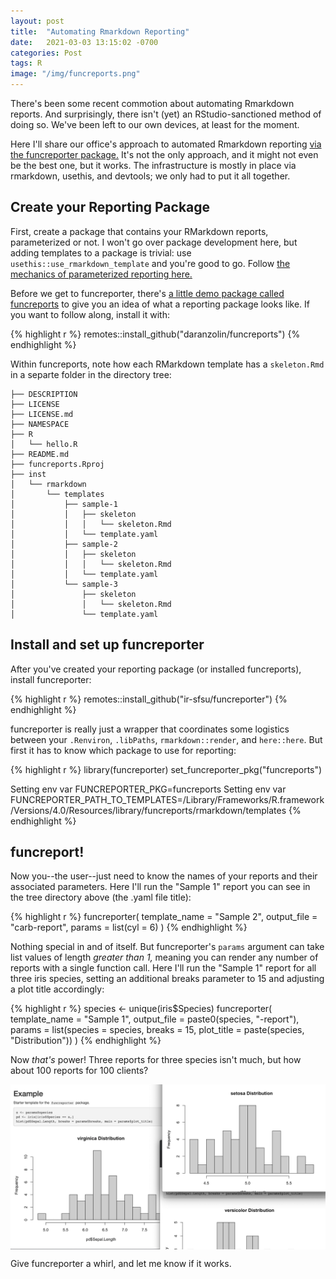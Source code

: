 ```yaml
---
layout: post
title:  "Automating Rmarkdown Reporting"
date:   2021-03-03 13:15:02 -0700
categories: Post
tags: R
image: "/img/funcreports.png"
---
```


There's been some recent commotion about automating Rmarkdown reports. And surprisingly, there isn't (yet) an RStudio-sanctioned method of doing so. We've been left to our own devices, at least for the moment. 

Here I'll share our office's approach to automated Rmarkdown reporting [via the funcreporter package.](https://github.com/ir-sfsu/funcreporter) It's not the only approach, and it might not even be the best one, but it works. The infrastructure is mostly in place via rmarkdown, usethis, and devtools; we only had to put it all together.

## Create your Reporting Package

First, create a package that contains your RMarkdown reports, parameterized or not. I won't go over package development here, but adding templates to a package is trivial: use `usethis::use_rmarkdown_template` and you're good to go. Follow [the mechanics of parameterized reporting here.](https://bookdown.org/yihui/rmarkdown/parameterized-reports.html)

Before we get to funcreporter, there's [a little demo package called funcreports](https://github.com/daranzolin/funcreports) to give you an idea of what a reporting package looks like. If you want to follow along, install it with:

{% highlight r %}
remotes::install_github("daranzolin/funcreports")
{% endhighlight %} 

Within funcreports, note how each RMarkdown template has a `skeleton.Rmd` in a separte folder in the directory tree:

```
├── DESCRIPTION
├── LICENSE
├── LICENSE.md
├── NAMESPACE
├── R
│   └── hello.R
├── README.md
├── funcreports.Rproj
├── inst
│   └── rmarkdown
│       └── templates
│           ├── sample-1
│           │   ├── skeleton
│           │   │   └── skeleton.Rmd
│           │   └── template.yaml
│           ├── sample-2
│           │   ├── skeleton
│           │   │   └── skeleton.Rmd
│           │   └── template.yaml
│           └── sample-3
│               ├── skeleton
│               │   └── skeleton.Rmd
│               └── template.yaml
```

## Install and set up funcreporter

After you've created your reporting package (or installed funcreports), install funcreporter:

{% highlight r %}
remotes::install_github("ir-sfsu/funcreporter")
{% endhighlight %}

funcreporter is really just a wrapper that coordinates some logistics between your `.Renviron`, `.libPaths`, `rmarkdown::render`, and `here::here`. But first it has to know which package to use for reporting:

{% highlight r %}
library(funcreporter)
set_funcreporter_pkg("funcreports")

Setting env var FUNCREPORTER_PKG=funcreports
Setting env var FUNCREPORTER_PATH_TO_TEMPLATES=/Library/Frameworks/R.framework/Versions/4.0/Resources/library/funcreports/rmarkdown/templates
{% endhighlight %}

## funcreport!

Now you--the user--just need to know the names of your reports and their associated parameters. Here I'll run the "Sample 1" report you can see in the tree directory above (the .yaml file title):

{% highlight r %}
funcreporter(
  template_name = "Sample 2", 
  output_file = "carb-report",
  params = list(cyl = 6)
)
{% endhighlight %}

Nothing special in and of itself. But funcreporter's `params` argument can take list values of length *greater than 1,* meaning you can render any number of reports with a single function call. Here I'll run the "Sample 1" report for all three iris species, setting an additional breaks parameter to 15 and adjusting a plot title accordingly:

{% highlight r %}
species <- unique(iris$Species)
funcreporter(
  template_name = "Sample 1",
  output_file = paste0(species, "-report"),
  params = list(species = species, breaks = 15, plot_title = paste(species, "Distribution"))
)
{% endhighlight %}

Now *that's* power! Three reports for three species isn't much, but how about 100 reports for 100 clients? 

<img src="/img/funcreports.png" alt="funcreporter" align="center"/> 

Give funcreporter a whirl, and let me know if it works.
